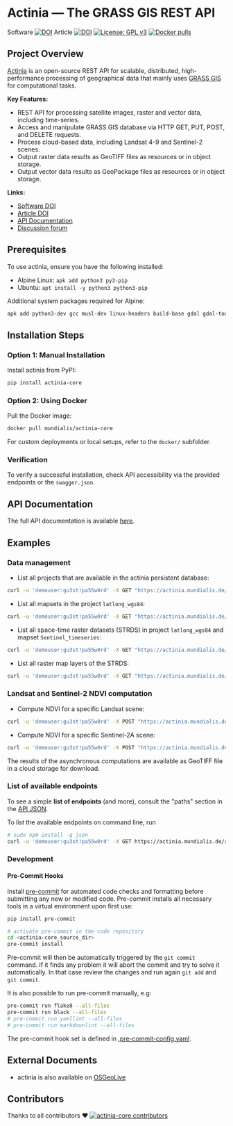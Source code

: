 # Actinia — The GRASS GIS REST API

Software [![DOI](https://zenodo.org/badge/DOI/10.5281/zenodo.5879231.svg)](https://doi.org/10.5281/zenodo.5879231)
Article [![DOI](https://zenodo.org/badge/DOI/10.5281/zenodo.2631917.svg)](https://doi.org/10.5281/zenodo.2631917)
[![License: GPL v3](https://img.shields.io/badge/License-GPL%20v3-blue.svg)](https://www.gnu.org/licenses/gpl-3.0)
[![Docker pulls](https://img.shields.io/docker/pulls/mundialis/actinia-core.svg)](https://hub.docker.com/r/mundialis/actinia-core)

## Project Overview

[Actinia](https://actinia.mundialis.de/) is an open-source REST API for scalable, distributed, high-performance processing of geographical data that mainly uses [GRASS GIS](https://grass.osgeo.org/) for computational tasks.

**Key Features:**

- REST API for processing satellite images, raster and vector data, including time-series.
- Access and manipulate GRASS GIS database via HTTP GET, PUT, POST, and DELETE requests.
- Process cloud-based data, including Landsat 4-9 and Sentinel-2 scenes.
- Output raster data results as GeoTIFF files as resources or in object storage.
- Output vector data results as GeoPackage files as resources or in object storage.

**Links:**

<!---
a more complete API documentation generated with Spinx was here: https://actinia.mundialis.de/api_docs
but no longer exists
--->

- [Software DOI](https://doi.org/10.5281/zenodo.5879231)
- [Article DOI](https://doi.org/10.5281/zenodo.2631917)
- [API Documentation](https://redocly.github.io/redoc/?url=https://actinia.mundialis.de/latest/swagger.json&nocors)
- [Discussion forum](https://github.com/orgs/actinia-org/discussions)

## Prerequisites

To use actinia, ensure you have the following installed:

- Alpine Linux: `apk add python3 py3-pip`
- Ubuntu: `apt install -y python3 python3-pip`

Additional system packages required for Alpine:

```bash
apk add python3-dev gcc musl-dev linux-headers build-base gdal gdal-tools gdal-dev proj proj-util proj-dev geos-dev py3-numpy-dev
```

## Installation Steps

### Option 1: Manual Installation

Install actinia from PyPI:

```bash
pip install actinia-core
```

### Option 2: Using Docker

Pull the Docker image:

```bash
docker pull mundialis/actinia-core
```

For custom deployments or local setups, refer to the `docker/` subfolder.

### Verification

To verify a successful installation, check API accessibility via the provided endpoints or the `swagger.json`.

## API Documentation

The full API documentation is available [here](https://redocly.github.io/redoc/?url=https://actinia.mundialis.de/latest/swagger.json&nocors).

## Examples

### Data management

- List all projects that are available in the actinia persistent database:

```bash
curl -u 'demouser:gu3st!pa55w0rd' -X GET "https://actinia.mundialis.de/api/v3/projects"
```

- List all mapsets in the project `latlong_wgs84`:

```bash
curl -u 'demouser:gu3st!pa55w0rd' -X GET "https://actinia.mundialis.de/api/v3/projects/latlong_wgs84/mapsets"
```

- List all space-time raster datasets (STRDS) in project `latlong_wgs84` and mapset `Sentinel_timeseries`:

```bash
curl -u 'demouser:gu3st!pa55w0rd' -X GET "https://actinia.mundialis.de/api/v3/projects/latlong_wgs84/mapsets/modis_ndvi_global/strds"
```

- List all raster map layers of the STRDS:

```bash
curl -u 'demouser:gu3st!pa55w0rd' -X GET "https://actinia.mundialis.de/api/v3/projects/latlong_wgs84/mapsets/modis_ndvi_global/strds/ndvi_16_5600m/raster_layers"
```

### Landsat and Sentinel-2 NDVI computation

- Compute NDVI for a specific Landsat scene:

```bash
curl -u 'demouser:gu3st!pa55w0rd' -X POST "https://actinia.mundialis.de/api/v3/landsat_process/<scene_id>/TOAR/NDVI"
```

- Compute NDVI for a specific Sentinel-2A scene:

```bash
curl -u 'demouser:gu3st!pa55w0rd' -X POST "https://actinia.mundialis.de/api/v3/sentinel2_process/ndvi/<scene_id>"
```

The results of the asynchronous computations are available as GeoTIFF file in a cloud storage for download.

### List of available endpoints

To see a simple **list of endpoints** (and more), consult the "paths" section in the [API JSON](https://actinia.mundialis.de/api/v3/swagger.json).

To list the available endpoints on command line, run

```bash
# sudo npm install -g json
curl -u 'demouser:gu3st!pa55w0rd' -X GET https://actinia.mundialis.de/api/v3/swagger.json | json paths | json -ka
```

### Development

#### Pre-Commit Hooks

Install [pre-commit](https://pre-commit.com) for automated code checks and formatting before
submitting any new or modified code. Pre-commit installs all necessary tools in a virtual environment
upon first use:

```bash
pip install pre-commit

# activate pre-commit in the code repository
cd <actinia-core_source_dir>
pre-commit install
```

Pre-commit will then be automatically triggered by the `git commit` command. If
it finds any problem it will abort the commit and try to solve it automatically.
In that case review the changes and run again `git add` and
`git commit`.

It is also possible to run pre-commit manually, e.g:

```bash
pre-commit run flake8 --all-files
pre-commit run black --all-files
# pre-commit run yamllint --all-files
# pre-commit run markdownlint --all-files
```

The pre-commit hook set is defined in
[.pre-commit-config.yaml](.pre-commit-config.yaml).

## External Documents

- actinia is also available on [OSGeoLive](https://live.osgeo.org/en/overview/actinia_overview.html)

## Contributors

Thanks to all contributors ❤
[![actinia-core contributors](https://contrib.rocks/image?repo=actinia-org/actinia-core "actinia-core contributors")](https://github.com/actinia-org/actinia-core/graphs/contributors)
